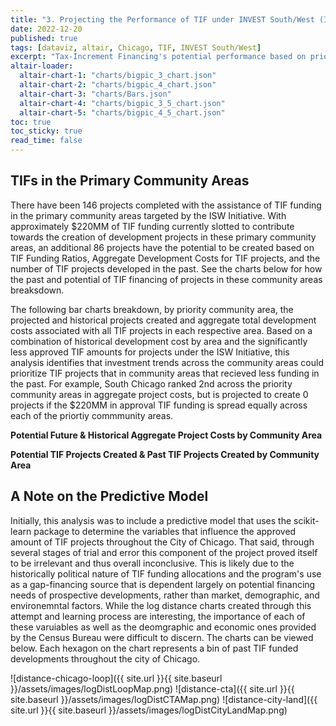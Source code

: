 ```yaml
---
title: "3. Projecting the Performance of TIF under INVEST South/West (ISW)"
date: 2022-12-20
published: true
tags: [dataviz, altair, Chicago, TIF, INVEST South/West]
excerpt: "Tax-Increment Financing's potential performance based on prior TIF funded projects in the INVEST South/West Initiative's Primary Community Areas."
altair-loader:
  altair-chart-1: "charts/bigpic_3_chart.json"
  altair-chart-2: "charts/bigpic_4_chart.json"
  altair-chart-3: "charts/Bars.json"
  altair-chart-4: "charts/bigpic_3_5_chart.json"
  altair-chart-5: "charts/bigpic_4_5_chart.json"
toc: true
toc_sticky: true
read_time: false
---
```


## TIFs in the Primary Community Areas

There have been 146 projects completed with the assistance of TIF funding in the primary community areas targeted by the ISW Initiative. With approximately $220MM of TIF funding currently slotted to contribute towards the creation of development projects in these primary community areas, an additional 86 projects have the potential to be created based on TIF Funding Ratios, Aggregate Development Costs for TIF projects, and the number of TIF projects developed in the past. See the charts below for how the past and potential of TIF financing of projects in these community areas breaksdown. 

<div id="altair-chart-3"></div>

The following bar charts breakdown, by priority community area, the projected and historical projects created and aggregate total development costs associated with all TIF projects in each respective area. Based on a combination of historical development cost by area and the significantly less approved TIF amounts for projects under the ISW Initiative, this analysis identifies that investment trends across the community areas could prioritize TIF projects that in community areas that recieved less funding in the past. For example, South Chicago ranked 2nd across the priority community areas in aggregate project costs, but is projected to create 0 projects if the $220MM in approval TIF funding is spread equally across each of the priortiy commmunity areas.

**Potential Future & Historical Aggregate Project Costs by Community Area**
<div id="altair-chart-1"></div>
<div id="altair-chart-4"></div>

**Potential TIF Projects Created & Past TIF Projects Created by Community Area**
<div id="altair-chart-2"></div>
<div id="altair-chart-5"></div>

## A Note on the Predictive Model

Initially, this analysis was to include a predictive model that uses the scikit-learn package to determine the variables that influence the approved amount of TIF projects throughout the City of Chicago. That said, through several stages of trial and error this component of the project proved itself to be irrelevant and thus overall inconclusive. This is likely due to the historically political nature of TIF funding allocations and the program's use as a gap-financing source that is dependent largely on potential financing needs of prospective developments, rather than market, demographic, and environemntal factors. While the log distance charts created through this attempt and learning process are interesting, the importance of each of these varuiables as well as the deomgraphic and economic ones provided by the Census Bureau were difficult to discern. The charts can be viewed below. Each hexagon on the chart represents a bin of past TIF funded developments throughout the city of Chicago.

![distance-chicago-loop]({{ site.url }}{{ site.baseurl }}/assets/images/logDistLoopMap.png)
![distance-cta]({{ site.url }}{{ site.baseurl }}/assets/images/logDistCTAMap.png)
![distance-city-land]({{ site.url }}{{ site.baseurl }}/assets/images/logDistCityLandMap.png)



